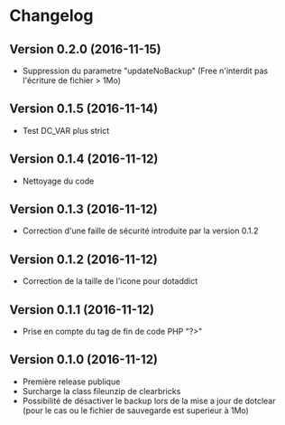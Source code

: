 Changelog
=========

Version 0.2.0 (2016-11-15)
--------------------------
* Suppression du parametre "updateNoBackup" (Free n'interdit pas l'écriture de fichier > 1Mo)

Version 0.1.5 (2016-11-14)
--------------------------
* Test DC_VAR plus strict

Version 0.1.4 (2016-11-12)
--------------------------
* Nettoyage du code

Version 0.1.3 (2016-11-12)
--------------------------
* Correction d'une faille de sécurité introduite par la version 0.1.2

Version 0.1.2 (2016-11-12)
--------------------------
* Correction de la taille de l'icone pour dotaddict

Version 0.1.1 (2016-11-12)
--------------------------
* Prise en compte du tag de fin de code PHP "?>"

Version 0.1.0 (2016-11-12)
--------------------------
* Première release publique
* Surcharge la class fileunzip de clearbricks
* Possibilité de désactiver le backup lors de la mise a jour de dotclear (pour le cas ou le fichier de sauvegarde est superieur à 1Mo)

